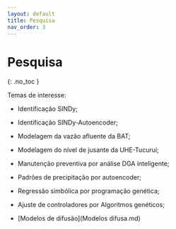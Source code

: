 ```yaml
---
layout: default
title: Pesquisa
nav_order: 3
---
```


# Pesquisa
{: .no_toc }

Temas de interesse:

- Identificação SINDy;
- Identificação SINDy-Autoencoder;
- Modelagem da vazão afluente da BAT;
- Modelagem do nível de jusante da UHE-Tucuruí;
- Manutenção preventiva por análise DGA inteligente;
- Padrões de precipitação por autoencoder;
- Regressão simbólica por programação genética;
- Ajuste de controladores por Algoritmos genéticos;

- [Modelos de difusão](Modelos difusa.md)